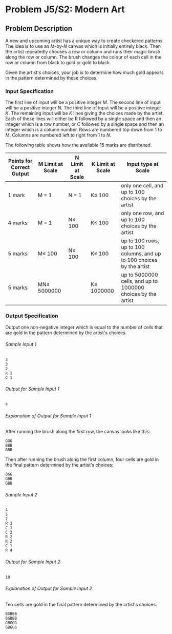 # Problem J5/S2: Modern Art

## Problem Description

A new and upcoming artist has a unique way to create checkered patterns.
The idea is to use an *M*-by-*N* canvas which is initially entirely
black. Then the artist repeatedly chooses a row or column and runs their
magic brush along the row or column. The brush changes the colour of
each cell in the row or column from black to gold or gold to black.

Given the artist's choices, your job is to determine how much gold
appears in the pattern determined by these choices.

### Input Specification

The first line of input will be a positive integer *M*. The second line
of input will be a positive integer *N*. The third line of input will be
a positive integer *K*. The remaining input will be *K* lines giving the
choices made by the artist. Each of these lines will either be R
followed by a single space and then an integer which is a row number, or
C followed by a single space and then an integer which is a column
number. Rows are numbered top down from 1 to *M*. Columns are numbered
left to right from 1 to *N*.

The following table shows how the available 15 marks are distributed.

| Points for Correct Output 	| M Limit at Scale   	| N Limit at Scale 	| K Limit at Scale  	| Input type at Scale                                                             	|
|---------------------------	|--------------------	|------------------	|-------------------	|---------------------------------------------------------------------------------	|
|     1 mark                	|     M = 1          	|     N = 1        	|     K≤ 100        	|     only one cell, and up to 100 choices by   the artist                        	|
|     4 marks               	|     M = 1          	|     N≤ 100       	|     K≤ 100        	|     only one row, and up to 100 choices by   the artist                         	|
|     5 marks               	|     M≤ 100         	|     N≤ 100       	|     K≤ 100        	|     up to 100 rows,   up to 100 columns, and up to 100 choices by the artist    	|
|     5 marks               	|     MN≤ 5000000    	|                  	|     K≤ 1000000    	|     up to 5000000 cells, and up to 1000000   choices by the artist              	|

### Output Specification

Output one non-negative integer which is equal to the number of cells
that are gold in the pattern determined by the artist's choices.

###### Sample Input 1

```
3
3
2
R 1
C 1
```

###### Output for Sample Input 1

```
4
```

###### Explanation of Output for Sample Input 1

After running the brush along the first row, the canvas looks like this:

```
GGG
BBB
BBB
```

Then after running the brush along the first column, four cells are gold
in the final pattern determined by the artist's choices:

```
BGG
GBB
GBB
```

###### Sample Input 2

```
4
5
7
R 3
C 1
C 2
R 2
R 2
C 1
R 4
```

###### Output for Sample Input 2

```
10
```

###### Explanation of Output for Sample Input 2

Ten cells are gold in the final pattern determined by the artist's
choices:

```
BGBBB
BGBBB
GBGGG
GBGGG
```

